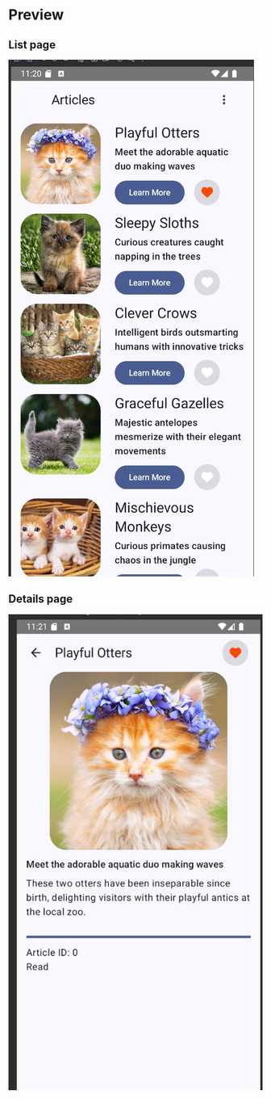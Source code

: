 # Preview

## List page

![List page](./preview/list.png)

## Details page

![Details page](./preview/details.png)
